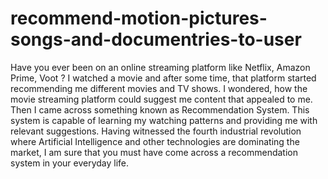 # recommend-motion-pictures-songs-and-documentries-to-user
Have you ever been on an online streaming platform like Netflix, Amazon Prime, Voot ? I watched a movie and after some time, that platform started recommending me different movies and TV shows. I wondered, how the movie streaming platform could suggest me content that appealed to me. Then I came across something known as Recommendation System. This system is capable of learning my watching patterns and providing me with relevant suggestions. Having witnessed the fourth industrial revolution where Artificial Intelligence and other technologies are dominating the market, I am sure that you must have come across a recommendation system in your everyday life.
